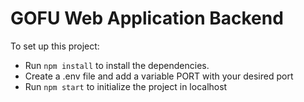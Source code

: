 # GOFU Web Application Backend

To set up this project:
- Run ``npm install`` to install the dependencies.
- Create a .env file and add a variable PORT with your desired port
- Run  ``npm start`` to initialize the project in localhost